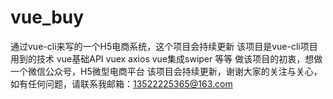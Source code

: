 # vue_buy
通过vue-cli来写的一个H5电商系统，这个项目会持续更新
该项目是vue-cli项目
用到的技术
vue基础API
vuex
axios
vue集成swiper
等等
做该项目的初衷，想做一个微信公众号，H5微型电商平台
该项目会持续更新，谢谢大家的关注与关心，如有任何问题，请联系我邮箱：13522225365@163.com

